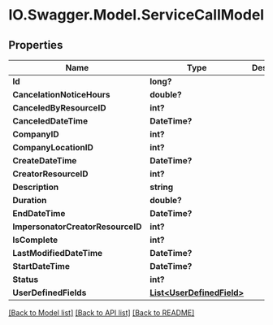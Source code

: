 # IO.Swagger.Model.ServiceCallModel
## Properties

Name | Type | Description | Notes
------------ | ------------- | ------------- | -------------
**Id** | **long?** |  | [optional] 
**CancelationNoticeHours** | **double?** |  | [optional] 
**CanceledByResourceID** | **int?** |  | [optional] 
**CanceledDateTime** | **DateTime?** |  | [optional] 
**CompanyID** | **int?** |  | [optional] 
**CompanyLocationID** | **int?** |  | [optional] 
**CreateDateTime** | **DateTime?** |  | [optional] 
**CreatorResourceID** | **int?** |  | [optional] 
**Description** | **string** |  | [optional] 
**Duration** | **double?** |  | [optional] 
**EndDateTime** | **DateTime?** |  | [optional] 
**ImpersonatorCreatorResourceID** | **int?** |  | [optional] 
**IsComplete** | **int?** |  | [optional] 
**LastModifiedDateTime** | **DateTime?** |  | [optional] 
**StartDateTime** | **DateTime?** |  | [optional] 
**Status** | **int?** |  | [optional] 
**UserDefinedFields** | [**List&lt;UserDefinedField&gt;**](UserDefinedField.md) |  | [optional] 

[[Back to Model list]](../README.md#documentation-for-models) [[Back to API list]](../README.md#documentation-for-api-endpoints) [[Back to README]](../README.md)

